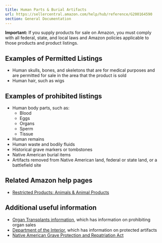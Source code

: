 ```yaml
---
title: Human Parts & Burial Artifacts
url: https://sellercentral.amazon.com/help/hub/reference/G200164590
section: General Documentation
---
```


**Important:** If you supply products for sale on Amazon, you must comply with
all federal, state, and local laws and Amazon policies applicable to those
products and product listings.

## Examples of Permitted Listings

  * Human skulls, bones, and skeletons that are for medical purposes and are permitted for sale in the area that the product is sold 
  * Human hair, such as wigs 

## Examples of prohibited listings

  * Human body parts, such as: 
    * Blood 
    * Eggs 
    * Organs 
    * Sperm 
    * Tissue 
  * Human remains
  * Human waste and bodily fluids 
  * Historical grave markers or tombstones 
  * Native American burial items 
  * Artifacts removed from Native American land, federal or state land, or a battlefield site 

## Related Amazon help pages

  * [Restricted Products: Animals & Animal Products](/gp/help/200164370)

## Additional useful information

  * [Organ Transplants information](http://www.gpo.gov/fdsys/pkg/USCODE-2009-title42/html/USCODE-2009-title42-chap6A-subchapII-partH.htm), which has information on prohibiting organ sales 
  * [Department of the Interior](http://www.doi.gov/), which has information on protected artifacts 
  * [Native American Grave Protection and Repatriation Act](http://www.gpo.gov/fdsys/pkg/USCODE-2009-title25/html/USCODE-2009-title25-chap32.htm)


